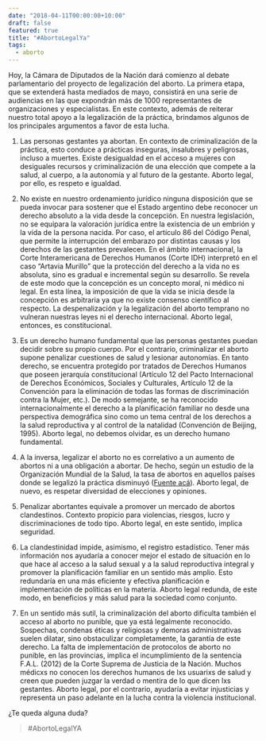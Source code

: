 ```yaml
---
date: "2018-04-11T00:00:00+10:00"
draft: false
featured: true
title: "#AbortoLegalYa"
tags: 
  - aborto
---
```


Hoy, la Cámara de Diputados de la Nación dará comienzo al debate parlamentario del proyecto de legalización del aborto. La primera etapa, que se extenderá hasta mediados de mayo, consistirá en una serie de audiencias en las que expondrán más de 1000 representantes de organizaciones y especialistas. En este contexto, además de reiterar nuestro total apoyo a la legalización de la práctica, brindamos algunos de los principales argumentos a favor de esta lucha.

1. Las personas gestantes ya abortan.
En contexto de criminalización de la práctica, esto conduce a prácticas inseguras, insalubres y peligrosas, incluso a muertes. Existe desigualdad en el acceso a mujeres con desiguales recursos y criminalización de una elección que compete a la salud, al cuerpo, a la autonomía y al futuro de la gestante.
Aborto legal, por ello, es respeto e igualdad.

2. No existe en nuestro ordenamiento jurídico ninguna disposición que se pueda invocar para sostener que el Estado argentino debe reconocer un derecho absoluto a la vida desde la concepción. En nuestra legislación, no se equipara la valoración jurídica entre la existencia de un embrión y la vida de la persona nacida. Por caso, el artículo 86 del Código Penal, que permite la interrupción del embarazo por distintas causas y los derechos de las gestantes prevalecen. En el ámbito internacional, la Corte Interamericana de Derechos Humanos (Corte IDH) interpretó en el caso “Artavia Murillo” que la protección del derecho a la vida no es absoluta, sino es gradual e incremental según su desarrollo. Se revela de este modo que la concepción es un concepto moral, ni médico ni legal. En esta línea, la imposición de que la vida se inicia desde la concepción es arbitraria ya que no existe consenso científico al respecto. La despenalización y la legalización del aborto temprano no vulneran nuestras leyes ni el derecho internacional. Aborto legal, entonces, es constitucional.

3. Es un derecho humano fundamental que las personas gestantes puedan decidir sobre su propio cuerpo. Por el contrario, criminalizar el aborto supone penalizar cuestiones de salud y lesionar autonomías. En tanto derecho, se encuentra protegido por tratados de Derechos Humanos que poseen jerarquía constitucional (Artículo 12 del Pacto Internacional de Derechos Económicos, Sociales y Culturales, Artículo 12 de la Convención para la eliminación de todas las formas de discriminación contra la Mujer, etc.). De modo semejante, se ha reconocido internacionalmente el derecho a la planificación familiar no desde una perspectiva demográfica sino como un tema central de los derechos a la salud reproductiva y al control de la natalidad (Convención de Beijing, 1995). Aborto legal, no debemos olvidar, es un derecho humano fundamental.

4. A la inversa, legalizar el aborto no es correlativo a un aumento de abortos ni a una obligación a abortar. De hecho, según un estudio de la Organización Mundial de la Salud, la tasa de abortos en aquellos países donde se legalizó la práctica disminuyó ([Fuente acá]("https://www.guttmacher.org/report/abortion-worldwide-2017")). Aborto legal, de nuevo, es respetar diversidad de elecciones y opiniones.

5. Penalizar abortantes equivale a promover un mercado de abortos clandestinos. Contexto propicio para violencias, riesgos, lucro y discriminaciones de todo tipo. Aborto legal, en este sentido, implica seguridad.

6. La clandestinidad impide, asimismo, el registro estadístico. Tener más información nos ayudaría a conocer mejor el estado de situación en lo que hace al acceso a la salud sexual y a la salud reproductiva integral y promover la planificación familiar en un sentido más amplio. Esto redundaría en una más eficiente y efectiva planificación e implementación de políticas en la materia. Aborto legal redunda, de este modo, en beneficios y más salud para la sociedad como conjunto.

7. En un sentido más sutil, la criminalización del aborto dificulta también el acceso al aborto no punible, que ya está legalmente reconocido. Sospechas, condenas éticas y religiosas y demoras administrativas suelen dilatar, sino obstaculizar completamente, la garantía de este derecho. La falta de implementación de protocolos de aborto no punible, en las provincias, implica el incumplimiento de la sentencia F.A.L. (2012) de la Corte Suprema de Justicia de la Nación. Muchos médicxs no conocen los derechos humanos de lxs usuarixs de salud y creen que pueden juzgar la verdad o mentira de lo que dicen lxs gestantes. Aborto legal, por el contrario, ayudaría a evitar injusticias y representa un paso adelante en la lucha contra la violencia institucional.

¿Te queda alguna duda?

> #AbortoLegalYA


